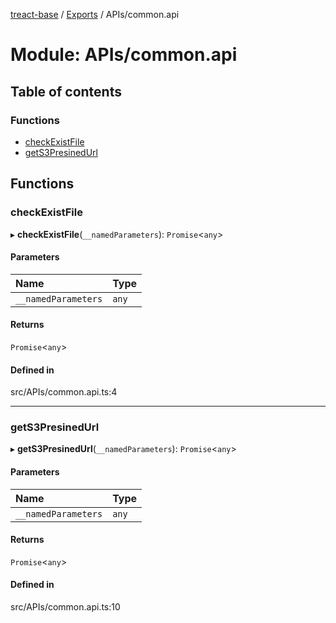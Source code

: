 [treact-base](../README.md) / [Exports](../modules.md) / APIs/common.api

# Module: APIs/common.api

## Table of contents

### Functions

- [checkExistFile](APIs_common_api.md#checkexistfile)
- [getS3PresinedUrl](APIs_common_api.md#gets3presinedurl)

## Functions

### checkExistFile

▸ **checkExistFile**(`__namedParameters`): `Promise`<`any`\>

#### Parameters

| Name | Type |
| :------ | :------ |
| `__namedParameters` | `any` |

#### Returns

`Promise`<`any`\>

#### Defined in

src/APIs/common.api.ts:4

___

### getS3PresinedUrl

▸ **getS3PresinedUrl**(`__namedParameters`): `Promise`<`any`\>

#### Parameters

| Name | Type |
| :------ | :------ |
| `__namedParameters` | `any` |

#### Returns

`Promise`<`any`\>

#### Defined in

src/APIs/common.api.ts:10
